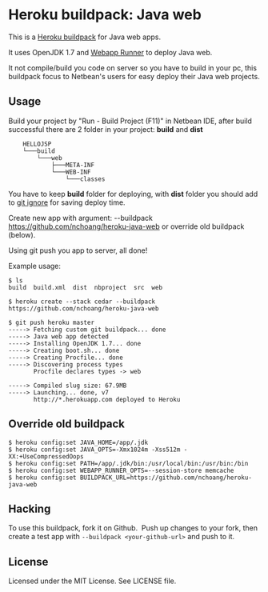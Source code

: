 Heroku buildpack: Java web
=========================

This is a [Heroku buildpack](http://devcenter.heroku.com/articles/buildpack) for Java web apps.

It uses OpenJDK 1.7 and [Webapp Runner](https://github.com/jsimone/webapp-runner) to deploy Java web.

It not compile/build you code on server so you have to build in your pc, this buildpack focus to Netbean's users for easy deploy their Java web projects.


Usage
-----
Build your project by "Run - Build Project (F11)" in Netbean IDE, after build successful there are 2 folder in your project: <b>build</b> and <b>dist</b>

		HELLOJSP
		└───build
		    └───web
		        ├───META-INF
		        └───WEB-INF
		            └───classes 

You have to keep <b>build</b> folder for deploying, with <b>dist</b> folder you should add to [git ignore](https://help.github.com/articles/ignoring-files) for saving deploy time.

Create new app with argument: --buildpack https://github.com/nchoang/heroku-java-web or override old buildpack (below).

Using git push you app to server, all done!

Example usage:

    $ ls
    build  build.xml  dist  nbproject  src  web

    $ heroku create --stack cedar --buildpack https://github.com/nchoang/heroku-java-web

    $ git push heroku master
    -----> Fetching custom git buildpack... done
    -----> Java web app detected
    -----> Installing OpenJDK 1.7... done
    -----> Creating boot.sh... done
    -----> Creating Procfile... done
    -----> Discovering process types
           Procfile declares types -> web
    
    -----> Compiled slug size: 67.9MB
    -----> Launching... done, v7
           http://*.herokuapp.com deployed to Heroku
           
Override old buildpack
----------------------

    $ heroku config:set JAVA_HOME=/app/.jdk
    $ heroku config:set JAVA_OPTS=-Xmx1024m -Xss512m -XX:+UseCompressedOops
    $ heroku config:set PATH=/app/.jdk/bin:/usr/local/bin:/usr/bin:/bin
    $ heroku config:set WEBAPP_RUNNER_OPTS=--session-store memcache
    $ heroku config:set BUILDPACK_URL=https://github.com/nchoang/heroku-java-web


Hacking
-------

To use this buildpack, fork it on Github.  Push up changes to your fork, then create a test app with `--buildpack <your-github-url>` and push to it.


License
-------

Licensed under the MIT License. See LICENSE file.
